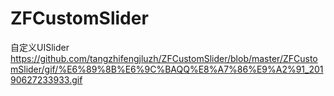 # ZFCustomSlider
自定义UISlider
https://github.com/tangzhifengjluzh/ZFCustomSlider/blob/master/ZFCustomSlider/gif/%E6%89%8B%E6%9C%BAQQ%E8%A7%86%E9%A2%91_20190627233933.gif
